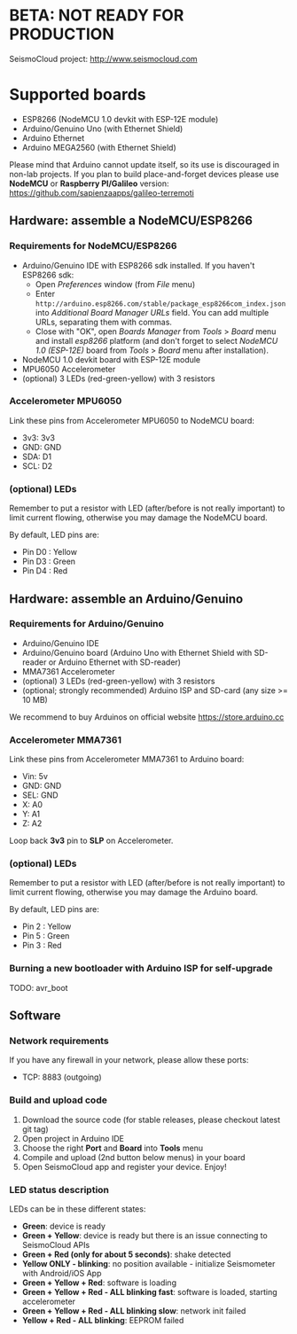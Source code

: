 # BETA: NOT READY FOR PRODUCTION

SeismoCloud project: http://www.seismocloud.com

# Supported boards

* ESP8266 (NodeMCU 1.0 devkit with ESP-12E module)
* Arduino/Genuino Uno (with Ethernet Shield)
* Arduino Ethernet
* Arduino MEGA2560 (with Ethernet Shield)

Please mind that Arduino cannot update itself, so its use is discouraged in non-lab projects. If you plan to build place-and-forget devices please use **NodeMCU** or **Raspberry PI/Galileo** version: https://github.com/sapienzaapps/galileo-terremoti

## Hardware: assemble a NodeMCU/ESP8266

### Requirements for NodeMCU/ESP8266

* Arduino/Genuino IDE with ESP8266 sdk installed. If you haven't ESP8266 sdk:
	* Open *Preferences* window (from *File* menu)
	* Enter `http://arduino.esp8266.com/stable/package_esp8266com_index.json` into *Additional Board Manager URLs* field. You can add multiple URLs, separating them with commas.
	* Close with "OK", open *Boards Manager* from *Tools* > *Board* menu and install *esp8266* platform (and don't forget to select *NodeMCU 1.0 (ESP-12E)* board from *Tools* > *Board* menu after installation).
* NodeMCU 1.0 devkit board with ESP-12E module
* MPU6050 Accelerometer
* (optional) 3 LEDs (red-green-yellow) with 3 resistors

### Accelerometer MPU6050

Link these pins from Accelerometer MPU6050 to NodeMCU board:

* 3v3: 3v3
* GND: GND
* SDA: D1
* SCL: D2

### (optional) LEDs

Remember to put a resistor with LED (after/before is not really important) to limit
current flowing, otherwise you may damage the NodeMCU board.

By default, LED pins are:

* Pin D0 : Yellow
* Pin D3 : Green
* Pin D4 : Red

## Hardware: assemble an Arduino/Genuino

### Requirements for Arduino/Genuino

* Arduino/Genuino IDE
* Arduino/Genuino board (Arduino Uno with Ethernet Shield with SD-reader or Arduino Ethernet with SD-reader)
* MMA7361 Accelerometer
* (optional) 3 LEDs (red-green-yellow) with 3 resistors
* (optional; strongly recommended) Arduino ISP and SD-card (any size >= 10 MB)

We recommend to buy Arduinos on official website https://store.arduino.cc

### Accelerometer MMA7361

Link these pins from Accelerometer MMA7361 to Arduino board:

* Vin: 5v
* GND: GND
* SEL: GND
* X: A0
* Y: A1
* Z: A2

Loop back **3v3** pin to **SLP** on Accelerometer.

### (optional) LEDs

Remember to put a resistor with LED (after/before is not really important) to limit
current flowing, otherwise you may damage the Arduino board.

By default, LED pins are:

* Pin 2 : Yellow
* Pin 5 : Green
* Pin 3 : Red

### Burning a new bootloader with Arduino ISP for self-upgrade

TODO: avr_boot

## Software

### Network requirements

If you have any firewall in your network, please allow these ports:

* TCP: 8883 (outgoing)

### Build and upload code

1. Download the source code (for stable releases, please checkout latest git tag)
2. Open project in Arduino IDE
3. Choose the right **Port** and **Board** into **Tools** menu
4. Compile and upload (2nd button below menus) in your board
5. Open SeismoCloud app and register your device. Enjoy!

### LED status description

LEDs can be in these different states:

* **Green**: device is ready
* **Green + Yellow**: device is ready but there is an issue connecting to SeismoCloud APIs
* **Green + Red (only for about 5 seconds)**: shake detected
* **Yellow ONLY - blinking**: no position available - initialize Seismometer with Android/iOS App
* **Green + Yellow + Red**: software is loading
* **Green + Yellow + Red - ALL blinking fast**: software is loaded, starting accelerometer
* **Green + Yellow + Red - ALL blinking slow**: network init failed
* **Yellow + Red - ALL blinking**: EEPROM failed
